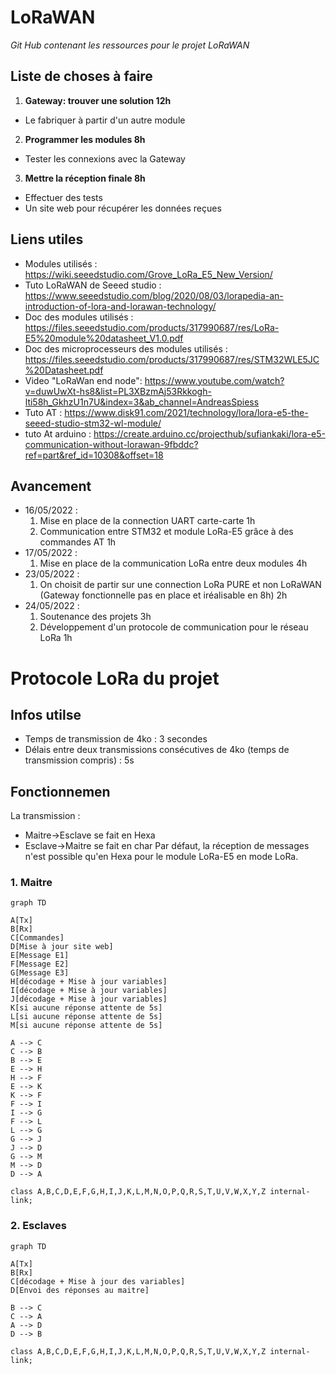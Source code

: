 # LoRaWAN
*Git Hub contenant les ressources pour le projet LoRaWAN*

## Liste de choses à faire

1. **Gateway: trouver une solution 12h**
 - Le fabriquer à partir d'un autre module

2. **Programmer les modules 8h**
 - Tester les connexions avec la Gateway

3. **Mettre la réception finale 8h**
 - Effectuer des tests
 - Un site web pour récupérer les données reçues

## Liens utiles
 - Modules utilisés : https://wiki.seeedstudio.com/Grove_LoRa_E5_New_Version/ 
 - Tuto LoRaWAN de Seeed studio : https://www.seeedstudio.com/blog/2020/08/03/lorapedia-an-introduction-of-lora-and-lorawan-technology/ 
 - Doc des modules utilisés : https://files.seeedstudio.com/products/317990687/res/LoRa-E5%20module%20datasheet_V1.0.pdf
 - Doc des microprocesseurs des modules utilisés : https://files.seeedstudio.com/products/317990687/res/STM32WLE5JC%20Datasheet.pdf
 - Video "LoRaWan end node": https://www.youtube.com/watch?v=duwUwXt-hs8&list=PL3XBzmAj53Rkkogh-lti58h_GkhzU1n7U&index=3&ab_channel=AndreasSpiess
 - Tuto AT : https://www.disk91.com/2021/technology/lora/lora-e5-the-seeed-studio-stm32-wl-module/
 - tuto At arduino : https://create.arduino.cc/projecthub/sufiankaki/lora-e5-communication-without-lorawan-9fbddc?ref=part&ref_id=10308&offset=18

## Avancement
- 16/05/2022 : 
  1. Mise en place de la connection UART carte-carte 1h
  2. Communication entre STM32 et module LoRa-E5 grâce à des commandes AT 1h
- 17/05/2022 :
  1. Mise en place de la communication LoRa entre deux modules 4h
- 23/05/2022 :
  1. On choisit de partir sur une connection LoRa PURE et non LoRaWAN
     (Gateway fonctionnelle pas en place et iréalisable en 8h) 2h
- 24/05/2022 : 
  1. Soutenance des projets 3h
  2. Développement d'un protocole de communication pour le réseau LoRa 1h

# Protocole LoRa du projet
## Infos utilse
- Temps de transmission de 4ko : 3 secondes
- Délais entre deux transmissions consécutives de 4ko (temps de transmission compris) : 5s

## Fonctionnemen
La transmission :
- Maitre->Esclave se fait en Hexa
- Esclave->Maitre se fait en char
Par défaut, la réception de messages n'est possible qu'en Hexa pour le module LoRa-E5 en mode LoRa.

### 1. Maitre

```mermaid
graph TD

A[Tx]
B[Rx]
C[Commandes]
D[Mise à jour site web]
E[Message E1]
F[Message E2]
G[Message E3]
H[décodage + Mise à jour variables]
I[décodage + Mise à jour variables]
J[décodage + Mise à jour variables]
K[si aucune réponse attente de 5s]
L[si aucune réponse attente de 5s]
M[si aucune réponse attente de 5s]

A --> C
C --> B
B --> E
E --> H
H --> F
E --> K
K --> F
F --> I
I --> G
F --> L
L --> G
G --> J
J --> D
G --> M
M --> D
D --> A

class A,B,C,D,E,F,G,H,I,J,K,L,M,N,O,P,Q,R,S,T,U,V,W,X,Y,Z internal-link;
```

### 2. Esclaves

```mermaid
graph TD

A[Tx]
B[Rx]
C[décodage + Mise à jour des variables]
D[Envoi des réponses au maitre]

B --> C
C --> A
A --> D
D --> B

class A,B,C,D,E,F,G,H,I,J,K,L,M,N,O,P,Q,R,S,T,U,V,W,X,Y,Z internal-link;
```
